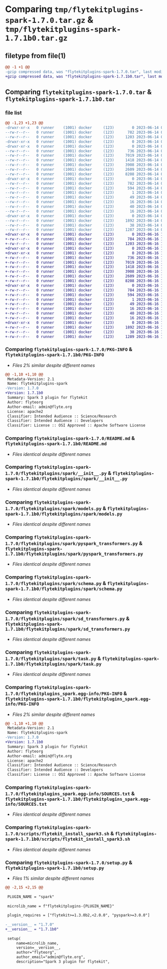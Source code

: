 # Comparing `tmp/flytekitplugins-spark-1.7.0.tar.gz` & `tmp/flytekitplugins-spark-1.7.1b0.tar.gz`

## filetype from file(1)

```diff
@@ -1 +1 @@
-gzip compressed data, was "flytekitplugins-spark-1.7.0.tar", last modified: Wed Jun 14 04:33:35 2023, max compression
+gzip compressed data, was "flytekitplugins-spark-1.7.1b0.tar", last modified: Fri Jun 16 18:14:27 2023, max compression
```

## Comparing `flytekitplugins-spark-1.7.0.tar` & `flytekitplugins-spark-1.7.1b0.tar`

### file list

```diff
@@ -1,23 +1,23 @@
-drwxr-xr-x   0 runner    (1001) docker     (123)        0 2023-06-14 04:33:35.297429 flytekitplugins-spark-1.7.0/
--rw-r--r--   0 runner    (1001) docker     (123)      782 2023-06-14 04:33:35.297429 flytekitplugins-spark-1.7.0/PKG-INFO
--rw-r--r--   0 runner    (1001) docker     (123)     1203 2023-06-14 04:33:05.000000 flytekitplugins-spark-1.7.0/README.md
-drwxr-xr-x   0 runner    (1001) docker     (123)        0 2023-06-14 04:33:35.297429 flytekitplugins-spark-1.7.0/flytekitplugins/
-drwxr-xr-x   0 runner    (1001) docker     (123)        0 2023-06-14 04:33:35.297429 flytekitplugins-spark-1.7.0/flytekitplugins/spark/
--rw-r--r--   0 runner    (1001) docker     (123)      736 2023-06-14 04:33:05.000000 flytekitplugins-spark-1.7.0/flytekitplugins/spark/__init__.py
--rw-r--r--   0 runner    (1001) docker     (123)     7019 2023-06-14 04:33:05.000000 flytekitplugins-spark-1.7.0/flytekitplugins/spark/models.py
--rw-r--r--   0 runner    (1001) docker     (123)     1418 2023-06-14 04:33:05.000000 flytekitplugins-spark-1.7.0/flytekitplugins/spark/pyspark_transformers.py
--rw-r--r--   0 runner    (1001) docker     (123)     3908 2023-06-14 04:33:05.000000 flytekitplugins-spark-1.7.0/flytekitplugins/spark/schema.py
--rw-r--r--   0 runner    (1001) docker     (123)     2609 2023-06-14 04:33:05.000000 flytekitplugins-spark-1.7.0/flytekitplugins/spark/sd_transformers.py
--rw-r--r--   0 runner    (1001) docker     (123)     8208 2023-06-14 04:33:05.000000 flytekitplugins-spark-1.7.0/flytekitplugins/spark/task.py
-drwxr-xr-x   0 runner    (1001) docker     (123)        0 2023-06-14 04:33:35.297429 flytekitplugins-spark-1.7.0/flytekitplugins_spark.egg-info/
--rw-r--r--   0 runner    (1001) docker     (123)      782 2023-06-14 04:33:35.000000 flytekitplugins-spark-1.7.0/flytekitplugins_spark.egg-info/PKG-INFO
--rw-r--r--   0 runner    (1001) docker     (123)      594 2023-06-14 04:33:35.000000 flytekitplugins-spark-1.7.0/flytekitplugins_spark.egg-info/SOURCES.txt
--rw-r--r--   0 runner    (1001) docker     (123)        1 2023-06-14 04:33:35.000000 flytekitplugins-spark-1.7.0/flytekitplugins_spark.egg-info/dependency_links.txt
--rw-r--r--   0 runner    (1001) docker     (123)       49 2023-06-14 04:33:35.000000 flytekitplugins-spark-1.7.0/flytekitplugins_spark.egg-info/entry_points.txt
--rw-r--r--   0 runner    (1001) docker     (123)       16 2023-06-14 04:33:35.000000 flytekitplugins-spark-1.7.0/flytekitplugins_spark.egg-info/namespace_packages.txt
--rw-r--r--   0 runner    (1001) docker     (123)       40 2023-06-14 04:33:35.000000 flytekitplugins-spark-1.7.0/flytekitplugins_spark.egg-info/requires.txt
--rw-r--r--   0 runner    (1001) docker     (123)       16 2023-06-14 04:33:35.000000 flytekitplugins-spark-1.7.0/flytekitplugins_spark.egg-info/top_level.txt
-drwxr-xr-x   0 runner    (1001) docker     (123)        0 2023-06-14 04:33:35.297429 flytekitplugins-spark-1.7.0/scripts/
--rw-r--r--   0 runner    (1001) docker     (123)     1892 2023-06-14 04:33:05.000000 flytekitplugins-spark-1.7.0/scripts/flytekit_install_spark3.sh
--rw-r--r--   0 runner    (1001) docker     (123)       38 2023-06-14 04:33:35.297429 flytekitplugins-spark-1.7.0/setup.cfg
--rw-r--r--   0 runner    (1001) docker     (123)     1287 2023-06-14 04:33:24.000000 flytekitplugins-spark-1.7.0/setup.py
+drwxr-xr-x   0 runner    (1001) docker     (123)        0 2023-06-16 18:14:27.862375 flytekitplugins-spark-1.7.1b0/
+-rw-r--r--   0 runner    (1001) docker     (123)      784 2023-06-16 18:14:27.862375 flytekitplugins-spark-1.7.1b0/PKG-INFO
+-rw-r--r--   0 runner    (1001) docker     (123)     1203 2023-06-16 18:13:54.000000 flytekitplugins-spark-1.7.1b0/README.md
+drwxr-xr-x   0 runner    (1001) docker     (123)        0 2023-06-16 18:14:27.858375 flytekitplugins-spark-1.7.1b0/flytekitplugins/
+drwxr-xr-x   0 runner    (1001) docker     (123)        0 2023-06-16 18:14:27.862375 flytekitplugins-spark-1.7.1b0/flytekitplugins/spark/
+-rw-r--r--   0 runner    (1001) docker     (123)      736 2023-06-16 18:13:54.000000 flytekitplugins-spark-1.7.1b0/flytekitplugins/spark/__init__.py
+-rw-r--r--   0 runner    (1001) docker     (123)     7019 2023-06-16 18:13:54.000000 flytekitplugins-spark-1.7.1b0/flytekitplugins/spark/models.py
+-rw-r--r--   0 runner    (1001) docker     (123)     1418 2023-06-16 18:13:54.000000 flytekitplugins-spark-1.7.1b0/flytekitplugins/spark/pyspark_transformers.py
+-rw-r--r--   0 runner    (1001) docker     (123)     3908 2023-06-16 18:13:54.000000 flytekitplugins-spark-1.7.1b0/flytekitplugins/spark/schema.py
+-rw-r--r--   0 runner    (1001) docker     (123)     2609 2023-06-16 18:13:54.000000 flytekitplugins-spark-1.7.1b0/flytekitplugins/spark/sd_transformers.py
+-rw-r--r--   0 runner    (1001) docker     (123)     8208 2023-06-16 18:13:54.000000 flytekitplugins-spark-1.7.1b0/flytekitplugins/spark/task.py
+drwxr-xr-x   0 runner    (1001) docker     (123)        0 2023-06-16 18:14:27.862375 flytekitplugins-spark-1.7.1b0/flytekitplugins_spark.egg-info/
+-rw-r--r--   0 runner    (1001) docker     (123)      784 2023-06-16 18:14:27.000000 flytekitplugins-spark-1.7.1b0/flytekitplugins_spark.egg-info/PKG-INFO
+-rw-r--r--   0 runner    (1001) docker     (123)      594 2023-06-16 18:14:27.000000 flytekitplugins-spark-1.7.1b0/flytekitplugins_spark.egg-info/SOURCES.txt
+-rw-r--r--   0 runner    (1001) docker     (123)        1 2023-06-16 18:14:27.000000 flytekitplugins-spark-1.7.1b0/flytekitplugins_spark.egg-info/dependency_links.txt
+-rw-r--r--   0 runner    (1001) docker     (123)       49 2023-06-16 18:14:27.000000 flytekitplugins-spark-1.7.1b0/flytekitplugins_spark.egg-info/entry_points.txt
+-rw-r--r--   0 runner    (1001) docker     (123)       16 2023-06-16 18:14:27.000000 flytekitplugins-spark-1.7.1b0/flytekitplugins_spark.egg-info/namespace_packages.txt
+-rw-r--r--   0 runner    (1001) docker     (123)       40 2023-06-16 18:14:27.000000 flytekitplugins-spark-1.7.1b0/flytekitplugins_spark.egg-info/requires.txt
+-rw-r--r--   0 runner    (1001) docker     (123)       16 2023-06-16 18:14:27.000000 flytekitplugins-spark-1.7.1b0/flytekitplugins_spark.egg-info/top_level.txt
+drwxr-xr-x   0 runner    (1001) docker     (123)        0 2023-06-16 18:14:27.862375 flytekitplugins-spark-1.7.1b0/scripts/
+-rw-r--r--   0 runner    (1001) docker     (123)     1892 2023-06-16 18:13:54.000000 flytekitplugins-spark-1.7.1b0/scripts/flytekit_install_spark3.sh
+-rw-r--r--   0 runner    (1001) docker     (123)       38 2023-06-16 18:14:27.862375 flytekitplugins-spark-1.7.1b0/setup.cfg
+-rw-r--r--   0 runner    (1001) docker     (123)     1289 2023-06-16 18:14:14.000000 flytekitplugins-spark-1.7.1b0/setup.py
```

### Comparing `flytekitplugins-spark-1.7.0/PKG-INFO` & `flytekitplugins-spark-1.7.1b0/PKG-INFO`

 * *Files 2% similar despite different names*

```diff
@@ -1,10 +1,10 @@
 Metadata-Version: 2.1
 Name: flytekitplugins-spark
-Version: 1.7.0
+Version: 1.7.1b0
 Summary: Spark 3 plugin for flytekit
 Author: flyteorg
 Author-email: admin@flyte.org
 License: apache2
 Classifier: Intended Audience :: Science/Research
 Classifier: Intended Audience :: Developers
 Classifier: License :: OSI Approved :: Apache Software License
```

### Comparing `flytekitplugins-spark-1.7.0/README.md` & `flytekitplugins-spark-1.7.1b0/README.md`

 * *Files identical despite different names*

### Comparing `flytekitplugins-spark-1.7.0/flytekitplugins/spark/__init__.py` & `flytekitplugins-spark-1.7.1b0/flytekitplugins/spark/__init__.py`

 * *Files identical despite different names*

### Comparing `flytekitplugins-spark-1.7.0/flytekitplugins/spark/models.py` & `flytekitplugins-spark-1.7.1b0/flytekitplugins/spark/models.py`

 * *Files identical despite different names*

### Comparing `flytekitplugins-spark-1.7.0/flytekitplugins/spark/pyspark_transformers.py` & `flytekitplugins-spark-1.7.1b0/flytekitplugins/spark/pyspark_transformers.py`

 * *Files identical despite different names*

### Comparing `flytekitplugins-spark-1.7.0/flytekitplugins/spark/schema.py` & `flytekitplugins-spark-1.7.1b0/flytekitplugins/spark/schema.py`

 * *Files identical despite different names*

### Comparing `flytekitplugins-spark-1.7.0/flytekitplugins/spark/sd_transformers.py` & `flytekitplugins-spark-1.7.1b0/flytekitplugins/spark/sd_transformers.py`

 * *Files identical despite different names*

### Comparing `flytekitplugins-spark-1.7.0/flytekitplugins/spark/task.py` & `flytekitplugins-spark-1.7.1b0/flytekitplugins/spark/task.py`

 * *Files identical despite different names*

### Comparing `flytekitplugins-spark-1.7.0/flytekitplugins_spark.egg-info/PKG-INFO` & `flytekitplugins-spark-1.7.1b0/flytekitplugins_spark.egg-info/PKG-INFO`

 * *Files 2% similar despite different names*

```diff
@@ -1,10 +1,10 @@
 Metadata-Version: 2.1
 Name: flytekitplugins-spark
-Version: 1.7.0
+Version: 1.7.1b0
 Summary: Spark 3 plugin for flytekit
 Author: flyteorg
 Author-email: admin@flyte.org
 License: apache2
 Classifier: Intended Audience :: Science/Research
 Classifier: Intended Audience :: Developers
 Classifier: License :: OSI Approved :: Apache Software License
```

### Comparing `flytekitplugins-spark-1.7.0/flytekitplugins_spark.egg-info/SOURCES.txt` & `flytekitplugins-spark-1.7.1b0/flytekitplugins_spark.egg-info/SOURCES.txt`

 * *Files identical despite different names*

### Comparing `flytekitplugins-spark-1.7.0/scripts/flytekit_install_spark3.sh` & `flytekitplugins-spark-1.7.1b0/scripts/flytekit_install_spark3.sh`

 * *Files identical despite different names*

### Comparing `flytekitplugins-spark-1.7.0/setup.py` & `flytekitplugins-spark-1.7.1b0/setup.py`

 * *Files 1% similar despite different names*

```diff
@@ -2,15 +2,15 @@
 
 PLUGIN_NAME = "spark"
 
 microlib_name = f"flytekitplugins-{PLUGIN_NAME}"
 
 plugin_requires = ["flytekit>=1.3.0b2,<2.0.0", "pyspark>=3.0.0"]
 
-__version__ = "1.7.0"
+__version__ = "1.7.1b0"
 
 setup(
     name=microlib_name,
     version=__version__,
     author="flyteorg",
     author_email="admin@flyte.org",
     description="Spark 3 plugin for flytekit",
```

